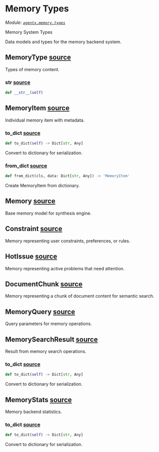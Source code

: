 # Memory Types

*Module: [`agentx.memory.types`](https://github.com/dustland/agentx/blob/main/src/agentx/memory/types.py)*

Memory System Types

Data models and types for the memory backend system.

## MemoryType <a href="https://github.com/dustland/agentx/blob/main/src/agentx/memory/types.py#L22" class="source-link" title="View source code">source</a>

Types of memory content.

### __str__ <a href="https://github.com/dustland/agentx/blob/main/src/agentx/memory/types.py#L33" class="source-link" title="View source code">source</a>

```python
def __str__(self)
```
## MemoryItem <a href="https://github.com/dustland/agentx/blob/main/src/agentx/memory/types.py#L38" class="source-link" title="View source code">source</a>

Individual memory item with metadata.

### to_dict <a href="https://github.com/dustland/agentx/blob/main/src/agentx/memory/types.py#L53" class="source-link" title="View source code">source</a>

```python
def to_dict(self) -> Dict[str, Any]
```

Convert to dictionary for serialization.

### from_dict <a href="https://github.com/dustland/agentx/blob/main/src/agentx/memory/types.py#L71" class="source-link" title="View source code">source</a>

```python
def from_dict(cls, data: Dict[str, Any]) -> 'MemoryItem'
```

Create MemoryItem from dictionary.

## Memory <a href="https://github.com/dustland/agentx/blob/main/src/agentx/memory/types.py#L102" class="source-link" title="View source code">source</a>

Base memory model for synthesis engine.

## Constraint <a href="https://github.com/dustland/agentx/blob/main/src/agentx/memory/types.py#L115" class="source-link" title="View source code">source</a>

Memory representing user constraints, preferences, or rules.

## HotIssue <a href="https://github.com/dustland/agentx/blob/main/src/agentx/memory/types.py#L121" class="source-link" title="View source code">source</a>

Memory representing active problems that need attention.

## DocumentChunk <a href="https://github.com/dustland/agentx/blob/main/src/agentx/memory/types.py#L128" class="source-link" title="View source code">source</a>

Memory representing a chunk of document content for semantic search.

## MemoryQuery <a href="https://github.com/dustland/agentx/blob/main/src/agentx/memory/types.py#L137" class="source-link" title="View source code">source</a>

Query parameters for memory operations.

## MemorySearchResult <a href="https://github.com/dustland/agentx/blob/main/src/agentx/memory/types.py#L152" class="source-link" title="View source code">source</a>

Result from memory search operations.

### to_dict <a href="https://github.com/dustland/agentx/blob/main/src/agentx/memory/types.py#L160" class="source-link" title="View source code">source</a>

```python
def to_dict(self) -> Dict[str, Any]
```

Convert to dictionary for serialization.

## MemoryStats <a href="https://github.com/dustland/agentx/blob/main/src/agentx/memory/types.py#L172" class="source-link" title="View source code">source</a>

Memory backend statistics.

### to_dict <a href="https://github.com/dustland/agentx/blob/main/src/agentx/memory/types.py#L182" class="source-link" title="View source code">source</a>

```python
def to_dict(self) -> Dict[str, Any]
```

Convert to dictionary for serialization.
